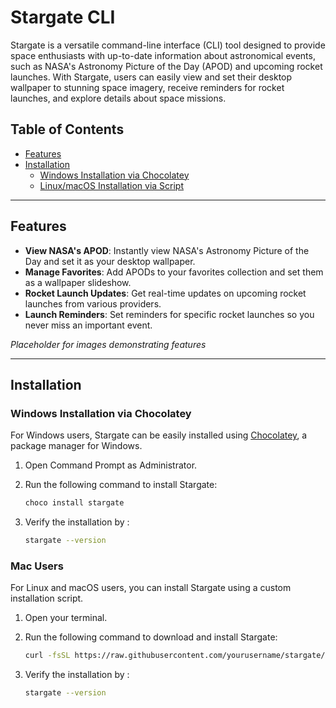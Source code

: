 # Stargate CLI

Stargate is a versatile command-line interface (CLI) tool designed to provide space enthusiasts with up-to-date information about astronomical events, such as NASA's Astronomy Picture of the Day (APOD) and upcoming rocket launches. With Stargate, users can easily view and set their desktop wallpaper to stunning space imagery, receive reminders for rocket launches, and explore details about space missions.

## Table of Contents

- [Features](#features)
- [Installation](#installation)
  - [Windows Installation via Chocolatey](#windows-installation-via-chocolatey)
  - [Linux/macOS Installation via Script](#linuxmacos-installation-via-script)

---

## Features

- **View NASA's APOD**: Instantly view NASA's Astronomy Picture of the Day and set it as your desktop wallpaper.
- **Manage Favorites**: Add APODs to your favorites collection and set them as a wallpaper slideshow.
- **Rocket Launch Updates**: Get real-time updates on upcoming rocket launches from various providers.
- **Launch Reminders**: Set reminders for specific rocket launches so you never miss an important event.
  
*Placeholder for images demonstrating features*

---

## Installation

### Windows Installation via Chocolatey

For Windows users, Stargate can be easily installed using [Chocolatey](https://chocolatey.org/), a package manager for Windows.

1. Open Command Prompt as Administrator.
2. Run the following command to install Stargate:

   ```bash
   choco install stargate

3. Verify the installation by :

   ```bash
   stargate --version


### Mac Users

For Linux and macOS users, you can install Stargate using a custom installation script.

1. Open your terminal.

2. Run the following command to download and install Stargate:

   ```bash
   curl -fsSL https://raw.githubusercontent.com/yourusername/stargate/main/install-stargate.sh | bash

3. Verify the installation by :

   ```bash
   stargate --version


